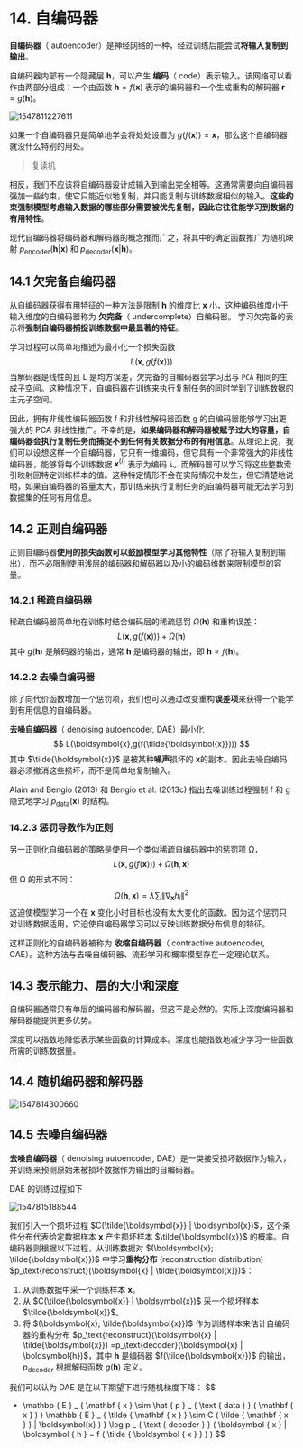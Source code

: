# 14. 自编码器

**自编码器**（ autoencoder）是神经网络的一种，经过训练后能尝试**将输入复制到输出**。 

自编码器内部有一个隐藏层 $\boldsymbol{h}$，可以产生 **编码**（ code）表示输入。该网络可以看作由两部分组成：一个由函数 $\boldsymbol{h} = f(\boldsymbol{x})$ 表示的编码器和一个生成重构的解码器 $\boldsymbol{r} = g(\boldsymbol{h})$。

![1547811227611](assets/1547811227611.jpg)

如果一个自编码器只是简单地学会将处处设置为 $g(f(\boldsymbol{x})) = \boldsymbol{x}$，那么这个自编码器就没什么特别的用处。 

> 复读机

相反，我们不应该将自编码器设计成输入到输出完全相等。这通常需要向自编码器强加一些约束，使它只能近似地复制，并只能复制与训练数据相似的输入。**这些约束强制模型考虑输入数据的哪些部分需要被优先复制，因此它往往能学习到数据的有用特性**。 

现代自编码器将编码器和解码器的概念推而广之，将其中的确定函数推广为随机映射 $p_\text{encoder}(\boldsymbol{h} | \boldsymbol{x})$ 和 $p_\text{decoder}(\boldsymbol{x} | \boldsymbol{h})$。

##  14.1 欠完备自编码器

从自编码器获得有用特征的一种方法是限制 $\boldsymbol{h}$ 的维度比 $\boldsymbol{x}$ 小，这种编码维度小于输入维度的自编码器称为 **欠完备**（ undercomplete）自编码器。 学习欠完备的表示将**强制自编码器捕捉训练数据中最显著的特征**。 

学习过程可以简单地描述为最小化一个损失函数
$$
L(\boldsymbol{x},g(f(\boldsymbol{x})))
$$
当解码器是线性的且 L 是均方误差，欠完备的自编码器会学习出与 `PCA` 相同的生成子空间。这种情况下，自编码器在训练来执行复制任务的同时学到了训练数据的主元子空间。 

因此，拥有非线性编码器函数 f 和非线性解码器函数 g 的自编码器能够学习出更强大的 PCA 非线性推广。不幸的是，**如果编码器和解码器被赋予过大的容量，自编码器会执行复制任务而捕捉不到任何有关数据分布的有用信息**。从理论上说，我们可以设想这样一个自编码器，它只有一维编码，但它具有一个非常强大的非线性编码器，能够将每个训练数据 $\boldsymbol{x}^{(i)}$ 表示为编码 `i`。而解码器可以学习将这些整数索引映射回特定训练样本的值。这种特定情形不会在实际情况中发生，但它清楚地说明，如果自编码器的容量太大，那训练来执行复制任务的自编码器可能无法学习到数据集的任何有用信息。 

## 14.2 正则自编码器

正则自编码器**使用的损失函数可以鼓励模型学习其他特性**（除了将输入复制到输出），而不必限制使用浅层的编码器和解码器以及小的编码维数来限制模型的容量。 

### 14.2.1 稀疏自编码器

稀疏自编码器简单地在训练时结合编码层的稀疏惩罚 $Ω(\boldsymbol{h})$ 和重构误差： 
$$
L ( \boldsymbol { x } , g ( f ( \boldsymbol { x } ) ) ) + \Omega ( \boldsymbol { h } )
$$
其中 $g(\boldsymbol{h})$ 是解码器的输出，通常 $\boldsymbol{h}$ 是编码器的输出，即 $\boldsymbol{h} = f(\boldsymbol{h})$。

###  14.2.2 去噪自编码器

除了向代价函数增加一个惩罚项，我们也可以通过改变重构**误差项**来获得一个能学到有用信息的自编码器。 

**去噪自编码器**（ denoising autoencoder, DAE）最小化 
$$
L(\boldsymbol{x},g(f(\tilde{\boldsymbol{x}})))
$$
其中 $\tilde{\boldsymbol{x}}$ 是被某种**噪声**损坏的 $\boldsymbol{x}​$ 的副本。因此去噪自编码器必须撤消这些损坏，而不是简单地复制输入。 

Alain and Bengio (2013) 和 Bengio et al. (2013c) 指出去噪训练过程强制 f 和 g 隐式地学习 $p_\text{data}(\boldsymbol{x})$ 的结构。 

### 14.2.3 惩罚导数作为正则

另一正则化自编码器的策略是使用一个类似稀疏自编码器中的惩罚项 Ω， 
$$
L ( \boldsymbol{x} , g ( f ( \boldsymbol{x} ) ) ) + \Omega ( \boldsymbol{h} , \boldsymbol{x} )
$$
但 Ω 的形式不同： 
$$
\Omega ( \boldsymbol { h } , \boldsymbol { x } ) = \lambda \sum _ { i } \left\| \nabla _ { \boldsymbol { x } } h _ { i } \right\| ^ { 2 }
$$
这迫使模型学习一个在 $\boldsymbol{x}$ 变化小时目标也没有太大变化的函数。因为这个惩罚只对训练数据适用，它迫使自编码器学习可以反映训练数据分布信息的特征。 

这样正则化的自编码器被称为 **收缩自编码器**（ contractive autoencoder, CAE）。这种方法与去噪自编码器、流形学习和概率模型存在一定理论联系。 

## 14.3 表示能力、层的大小和深度

自编码器通常只有单层的编码器和解码器，但这不是必然的。实际上深度编码器和解码器能提供更多优势。 

深度可以指数地降低表示某些函数的计算成本。深度也能指数地减少学习一些函数所需的训练数据量。

## 14.4 随机编码器和解码器 

![1547814300660](assets/1547814300660.jpg)

## 14.5 去噪自编码器

**去噪自编码器**（ denoising autoencoder, DAE）是一类接受损坏数据作为输入，并训练来预测原始未被损坏数据作为输出的自编码器。 

DAE 的训练过程如下

![1547815188544](assets/1547815188544.jpg)

我们引入一个损坏过程 $C(\tilde{\boldsymbol{x}} | \boldsymbol{x})​$，这个条件分布代表给定数据样本 $\boldsymbol{x}​$ 产生损坏样本 $\tilde{\boldsymbol{x}}​$ 的概率。自编码器则根据以下过程，从训练数据对 $(\boldsymbol{x}; \tilde{\boldsymbol{x}})​$ 中学习**重构分布** (reconstruction distribution) $p_\text{reconstruct}(\boldsymbol{x} | \tilde{\boldsymbol{x}})​$：

1. 从训练数据中采一个训练样本 $\boldsymbol{x}$。
2. 从 $C(\tilde{\boldsymbol{x}} | \boldsymbol{x})$ 采一个损坏样本 $\tilde{\boldsymbol{x}}$。
3. 将 $(\boldsymbol{x}; \tilde{\boldsymbol{x}})$ 作为训练样本来估计自编码器的重构分布 $p_\text{reconstruct}(\boldsymbol{x} | \tilde{\boldsymbol{x}}) =p_\text{decoder}(\boldsymbol{x} | \boldsymbol{h})$，其中 $\boldsymbol{h}$ 是编码器 $f(\tilde{\boldsymbol{x}})$ 的输出， $p_\text{decoder}$ 根据解码函数 $g(\boldsymbol{h})$ 定义。 

我们可以认为 DAE 是在以下期望下进行随机梯度下降： 
$$
- \mathbb { E } _ { \mathbf { x } \sim \hat { p } _ { \text { data } } ( \mathbf { x } ) } \mathbb { E } _ { \tilde { \mathbf { x } } \sim C ( \tilde { \mathbf { x } } | \boldsymbol{x} ) } \log p _ { \text { decoder } } ( \boldsymbol { x } | \boldsymbol { h } = f ( \tilde { \boldsymbol { x } } ) )
$$
